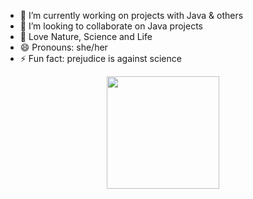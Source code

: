 - 🔭 I’m currently working on projects with Java & others
- 👯 I’m looking to collaborate on Java projects
- 🌱 Love Nature, Science and Life
- 😄 Pronouns: she/her
- ⚡ Fun fact: prejudice is against science

<!--
**ArielTSP/ArielTSP** is a ✨ _special_ ✨ repository because its `README.md` (this file) appears on your GitHub profile.

-->
<div align="center">
  <a href="https://github.com/ArielTSP">
  <img height="180em" src="https://github-readme-stats.vercel.app/api?username=ArielTSP&show_icons=true&theme=dark&include_all_commits=true&count_private=true"/>
</div>
